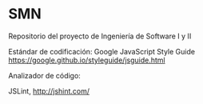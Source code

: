 # SMN
Repositorio del proyecto de Ingeniería de Software I y II

Estándar de codificación:
   Google JavaScript Style Guide
https://google.github.io/styleguide/jsguide.html

Analizador de código: 

JSLint, http://jshint.com/
